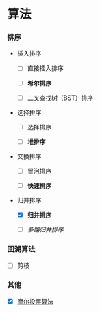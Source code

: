 # 算法

### 排序

- 插入排序

    - [ ] 直接插入排序
    
    - [ ] **希尔排序**
    
    - [ ] 二叉查找树（BST）排序

- 选择排序

    - [ ] 选择排序
    
    - [ ] **堆排序**

- 交换排序

    - [ ] 冒泡排序
    
    - [ ] **快速排序**

- 归并排序

    - [x] [**归并排序**](./sort/merge/README.md)

    - [ ] *多路归并排序*


### 回溯算法

- [ ] 剪枝

### 其他

- [x] [摩尔投票算法](./other/摩尔投票算法.md)